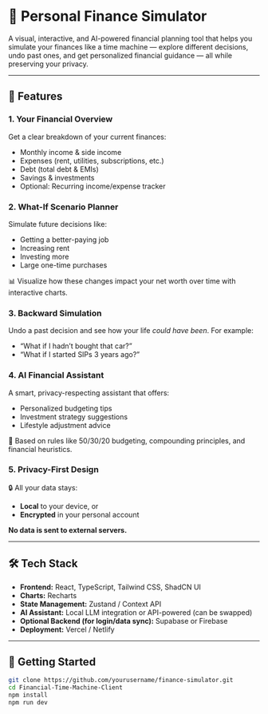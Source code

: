 # 💸 Personal Finance Simulator

A visual, interactive, and AI-powered financial planning tool that helps you simulate your finances like a time machine — explore different decisions, undo past ones, and get personalized financial guidance — all while preserving your privacy.

---

## 📌 Features

### 1. **Your Financial Overview**
Get a clear breakdown of your current finances:
- Monthly income & side income
- Expenses (rent, utilities, subscriptions, etc.)
- Debt (total debt & EMIs)
- Savings & investments
- Optional: Recurring income/expense tracker

### 2. **What-If Scenario Planner**
Simulate future decisions like:
- Getting a better-paying job
- Increasing rent
- Investing more
- Large one-time purchases

📊 Visualize how these changes impact your net worth over time with interactive charts.

### 3. **Backward Simulation**
Undo a past decision and see how your life *could have been*. For example:
- “What if I hadn’t bought that car?”
- “What if I started SIPs 3 years ago?”

### 4. **AI Financial Assistant**
A smart, privacy-respecting assistant that offers:
- Personalized budgeting tips
- Investment strategy suggestions
- Lifestyle adjustment advice

🎯 Based on rules like 50/30/20 budgeting, compounding principles, and financial heuristics.

### 5. **Privacy-First Design**
🔒 All your data stays:
- **Local** to your device, or
- **Encrypted** in your personal account

**No data is sent to external servers.**

---

## 🛠️ Tech Stack

- **Frontend:** React, TypeScript, Tailwind CSS, ShadCN UI
- **Charts:** Recharts
- **State Management:** Zustand / Context API
- **AI Assistant:** Local LLM integration or API-powered (can be swapped)
- **Optional Backend (for login/data sync):** Supabase or Firebase
- **Deployment:** Vercel / Netlify

---

## 🚀 Getting Started

```bash
git clone https://github.com/yourusername/finance-simulator.git
cd Financial-Time-Machine-Client
npm install
npm run dev
